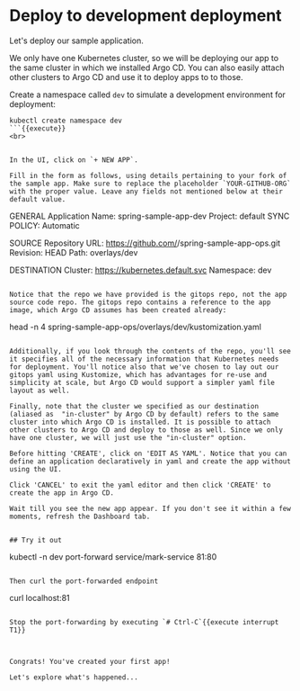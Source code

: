 # Deploy to development deployment

Let's deploy our sample application.

We only have one Kubernetes cluster, so we will be deploying our app to the same cluster in which we installed Argo CD. You can also easily attach other clusters to Argo CD and use it to deploy apps to to those.

Create a namespace called `dev` to simulate a development environment for deployment:

```
kubectl create namespace dev
```{{execute}}
<br>


In the UI, click on `+ NEW APP`.

Fill in the form as follows, using details pertaining to your fork of the sample app. Make sure to replace the placeholder `YOUR-GITHUB-ORG` with the proper value. Leave any fields not mentioned below at their default value.
```
GENERAL
Application Name: spring-sample-app-dev
Project: default
SYNC POLICY: Automatic

SOURCE
Repository URL: https://github.com/<YOUR-GITHUB-ORG>/spring-sample-app-ops.git
Revision: HEAD
Path: overlays/dev

DESTINATION
Cluster: https://kubernetes.default.svc
Namespace: dev
```

Notice that the repo we have provided is the gitops repo, not the app source code repo. The gitops repo contains a reference to the app image, which Argo CD assumes has been created already:
```
head -n 4 spring-sample-app-ops/overlays/dev/kustomization.yaml
```

Additionally, if you look through the contents of the repo, you'll see it specifies all of the necessary information that Kubernetes needs for deployment. You'll notice also that we've chosen to lay out our gitops yaml using Kustomize, which has advantages for re-use and simplicity at scale, but Argo CD would support a simpler yaml file layout as well.

Finally, note that the cluster we specified as our destination (aliased as  "in-cluster" by Argo CD by default) refers to the same cluster into which Argo CD is installed. It is possible to attach other clusters to Argo CD and deploy to those as well. Since we only have one cluster, we will just use the "in-cluster" option.

Before hitting 'CREATE', click on 'EDIT AS YAML'. Notice that you can define an application declaratively in yaml and create the app without using the UI.

Click 'CANCEL' to exit the yaml editor and then click 'CREATE' to create the app in Argo CD.

Wait till you see the new app appear. If you don't see it within a few moments, refresh the Dashboard tab.


## Try it out

```
kubectl -n dev port-forward service/mark-service 81:80
```{{execute T1}}

Then curl the port-forwarded endpoint

```
curl localhost:81
```{{execute T2}}

Stop the port-forwarding by executing `# Ctrl-C`{{execute interrupt T1}}



Congrats! You've created your first app!

Let's explore what's happened...

